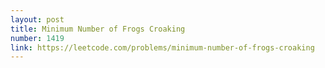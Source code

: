 ```yaml
---
layout: post
title: Minimum Number of Frogs Croaking
number: 1419
link: https://leetcode.com/problems/minimum-number-of-frogs-croaking
---
```

